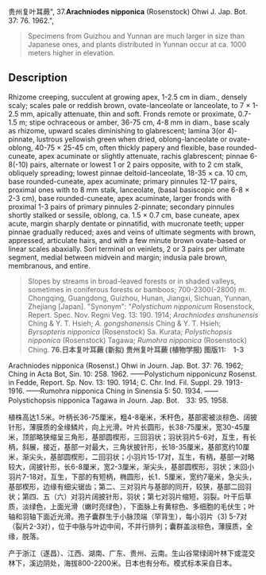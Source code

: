 贵州复叶耳蕨",
37.**Arachniodes nipponica** (Rosenstock) Ohwi J. Jap. Bot. 37: 76. 1962.",

> Specimens from Guizhou and Yunnan are much larger in size than Japanese ones, and plants distributed in Yunnan occur at ca. 1000 meters higher in elevation.

## Description
Rhizome creeping, succulent at growing apex, 1-2.5 cm in diam., densely scaly; scales pale or reddish brown, ovate-lanceolate or lanceolate, to 7 × 1-2.5 mm, apically attenuate, thin and soft. Fronds remote or proximate, 0.7-1.5 m; stipe ochraceous or amber, 36-75 cm, 4-8 mm in diam., base scaly as rhizome, upward scales diminishing to glabrescent; lamina 3(or 4)-pinnate, lustrous yellowish green when dried, oblong-lanceolate or ovate-oblong, 40-75 × 25-45 cm, often thickly papery and flexible, base rounded-cuneate, apex acuminate or slightly attenuate, rachis glabrescent; pinnae 6-8(-10) pairs, alternate or lowest 1 or 2 pairs opposite, with to 2 cm stalk, obliquely spreading; lowest pinnae deltoid-lanceolate, 18-35 × ca. 10 cm, base rounded-cuneate, apex acuminate; primary pinnules 12-17 pairs, proximal ones with to 8 mm stalk, lanceolate, (basal basiscopic one 6-8 × 2-3 cm), base rounded-cuneate, apex acuminate, larger fronds with proximal 1-3 pairs of primary pinnules 2-pinnate; secondary pinnules shortly stalked or sessile, oblong, ca. 1.5 × 0.7 cm, base cuneate, apex acute, margin sharply dentate or pinnatifid, with mucronate teeth; upper pinnae gradually reduced; axes and veins of ultimate segments with brown, appressed, articulate hairs, and with a few minute brown ovate-based or linear scales abaxially. Sori terminal on veinlets, 2 or 3 pairs per ultimate segment, medial between midvein and margin; indusia pale brown, membranous, and entire.

> Slopes by streams in broad-leaved forests or in shaded valleys, sometimes in coniferous forests or bamboos; 700-2300(-2800) m. Chongqing, Guangdong, Guizhou, Hunan, Jiangxi, Sichuan, Yunnan, Zhejiang [Japan].
  "Synonym": "*Polystichum nipponicum* Rosenstock, Repert. Spec. Nov. Regni Veg. 13: 190. 1914; *Arachniodes anshunensis* Ching &amp; Y. T. Hsieh; *A. gongshanensis* Ching &amp; Y. T. Hsieh; *Byrsopteris nipponica* (Rosenstock) Sa. Kurata; *Polystichopsis nipponica* (Rosenstock) Tagawa; *Rumohra nipponica* (Rosenstock) Ching.
**76.日本复叶耳蕨 (新拟) 贵州复叶耳蕨 (植物学报) 图版11:　1-3**

Arachniodes nipponica (Rosenst.) Ohwi in Journ. Jap. Bot. 37: 76. 1962; Ching in Acta Bot, Sin. 10: 258. 1962. ——Polystichum nipponicunz Rosenst. in Fedde, Report. Sp. Nov. 13: 190. 1914; C. Chr. Ind. Fil. Suppl. 29. 1913-1916. ——Rumohra nipponica Ching in Sinensia 5: 50. 1934. ——Polystichopsis nipponica Tagawa in Journ. Jap. Bot.　33: 95. 1958.

植株高达1.5米。叶柄长36-75厘米，粗4-8毫米，禾秆色，基部密被淡棕色、阔披针形，薄膜质的全缘鳞片，向上光滑。叶片长圆形，长38-75厘米，宽30-45厘米，顶部略狭缩呈三角形，基部圆楔形，三回羽状；羽状羽片5-6对，互生，有长柄，斜展，接近，基部一对最大，三角状披针形，长18-35厘米，基部宽约10厘米，渐尖头，基部圆楔形，二回羽状；小羽片15-17对，互生，有柄，基部一对略较大，阔披针形，长6-8厘米，宽2-3厘米，渐尖头，基部圆楔形，羽状；末回小羽片7-18对，互生，下部的有短柄，椭圆形，长1．5厘米，宽约7毫米，急尖头，基部楔形，边缘有细尖锯齿；第二、三对羽片与基部的同开，较狭，基部二回羽状；第四、五（六）对羽片阔披针形，羽状；第七对羽片缩短，羽裂。叶干后草质，淡绿色，上面光滑（嫩时亮绿色），下面脉上有黄棕色、多细胞的毛伏生；叶轴和羽轴下面近光滑。孢子囊群生于小脉顶端（罕背生），每小羽片（3) 5-7对（裂片2-3对），位于中脉与叶边中间，不并行排列；囊群盖淡棕色，薄膜质，全缘，脱落。

产于浙江（遂昌）、江西、湖南、广东、贵州、云南。生山谷常绿阔叶林下或混交林下，溪边阴处，海拔800-2200米。日本也有分布。模式标本采自日本。
